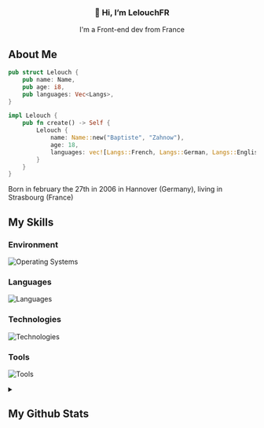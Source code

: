 <h3 align="center">👋 Hi, I’m LelouchFR</h3>
<p align="center">I'm a Front-end dev from France</p>

## About Me

```rs
pub struct Lelouch {
    pub name: Name,
    pub age: i8,
    pub languages: Vec<Langs>,
}

impl Lelouch {
    pub fn create() -> Self {
        Lelouch {
            name: Name::new("Baptiste", "Zahnow"),
            age: 18,
            languages: vec![Langs::French, Langs::German, Langs::English],
        }
    }
}
```

<p>Born in february the 27th in 2006 in Hannover (Germany), living in Strasbourg (France)<p>

## My Skills

### Environment

![Operating Systems](https://go-skill-icons.vercel.app/api/icons?i=gentoo,arch,i3,alacritty,neovim,firefox,chromium)

### Languages

![Languages](https://go-skill-icons.vercel.app/api/icons?i=wasm,ts,js,html,css,scss,go,rust,py,php,mysql,lua,gleam&perline=7)

### Technologies


![Technologies](https://go-skill-icons.vercel.app/api/icons?i=react,vue,firebase,threejs,nodejs,yew,twig)

### Tools

![Tools](https://go-skill-icons.vercel.app/api/icons?i=discord,miro,git,github,figma,vite,npm,netlify,vercel&perline=7)

<details>
    <summary><h2>My Github Stats</h2></summary>
    <figure>
        <img src="https://github-readme-stats.vercel.app/api?username=lelouchfr&hide_border=true&theme=transparent" />
        <img src="https://github-readme-stats.vercel.app/api/top-langs/?username=lelouchfr&langs_count=8&layout=compact&hide_border=true&theme=transparent" />
    </figure>
</details>
